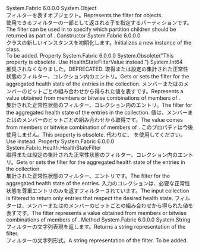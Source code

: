 <Type Name="PartitionHealthStatesFilter" FullName="System.Fabric.Health.PartitionHealthStatesFilter">
  <TypeSignature Language="C#" Value="public sealed class PartitionHealthStatesFilter" />
  <TypeSignature Language="ILAsm" Value=".class public auto ansi sealed beforefieldinit PartitionHealthStatesFilter extends System.Object" />
  <TypeSignature Language="DocId" Value="T:System.Fabric.Health.PartitionHealthStatesFilter" />
  <TypeSignature Language="VB.NET" Value="Public NotInheritable Class PartitionHealthStatesFilter" />
  <TypeSignature Language="F#" Value="type PartitionHealthStatesFilter = class" />
  <AssemblyInfo>
    <AssemblyName>System.Fabric</AssemblyName>
    <AssemblyVersion>6.0.0.0</AssemblyVersion>
  </AssemblyInfo>
  <Base>
    <BaseTypeName>System.Object</BaseTypeName>
  </Base>
  <Interfaces />
  <Docs>
    <summary>
      <para><span data-ttu-id="6ced5-101">フィルターを表す<see cref="T:System.Fabric.Health.PartitionHealthState" />オブジェクト。</span><span class="sxs-lookup"><span data-stu-id="6ced5-101">Represents the filter for <see cref="T:System.Fabric.Health.PartitionHealthState" /> objects.</span></span></para>
    </summary>
    <remarks><span data-ttu-id="6ced5-102">使用できるフィルター<see cref="T:System.Fabric.Description.ServiceHealthQueryDescription" />の一部として返される子を指定するパーティション<see cref="T:System.Fabric.Health.ServiceHealth" />です。</span><span class="sxs-lookup"><span data-stu-id="6ced5-102">The filter can be used in <see cref="T:System.Fabric.Description.ServiceHealthQueryDescription" /> to specify which partition children should be returned as part of <see cref="T:System.Fabric.Health.ServiceHealth" />.</span></span></remarks>
  </Docs>
  <Members>
    <Member MemberName=".ctor">
      <MemberSignature Language="C#" Value="public PartitionHealthStatesFilter ();" />
      <MemberSignature Language="ILAsm" Value=".method public hidebysig specialname rtspecialname instance void .ctor() cil managed" />
      <MemberSignature Language="DocId" Value="M:System.Fabric.Health.PartitionHealthStatesFilter.#ctor" />
      <MemberSignature Language="VB.NET" Value="Public Sub New ()" />
      <MemberType>Constructor</MemberType>
      <AssemblyInfo>
        <AssemblyName>System.Fabric</AssemblyName>
        <AssemblyVersion>6.0.0.0</AssemblyVersion>
      </AssemblyInfo>
      <Parameters />
      <Docs>
        <summary>
          <para><span data-ttu-id="6ced5-103"><see cref="T:System.Fabric.Health.PartitionHealthStatesFilter" /> クラスの新しいインスタンスを初期化します。</span><span class="sxs-lookup"><span data-stu-id="6ced5-103">Initializes a new instance of the <see cref="T:System.Fabric.Health.PartitionHealthStatesFilter" /> class.</span></span></para>
        </summary>
        <remarks>To be added.</remarks>
      </Docs>
    </Member>
    <Member MemberName="HealthStateFilter">
      <MemberSignature Language="C#" Value="public long HealthStateFilter { get; set; }" />
      <MemberSignature Language="ILAsm" Value=".property instance int64 HealthStateFilter" />
      <MemberSignature Language="DocId" Value="P:System.Fabric.Health.PartitionHealthStatesFilter.HealthStateFilter" />
      <MemberSignature Language="VB.NET" Value="Public Property HealthStateFilter As Long" />
      <MemberSignature Language="F#" Value="member this.HealthStateFilter : int64 with get, set" Usage="System.Fabric.Health.PartitionHealthStatesFilter.HealthStateFilter" />
      <MemberType>Property</MemberType>
      <AssemblyInfo>
        <AssemblyName>System.Fabric</AssemblyName>
        <AssemblyVersion>6.0.0.0</AssemblyVersion>
      </AssemblyInfo>
      <Attributes>
        <Attribute>
          <AttributeName>System.Obsolete("This property is obsolete. Use HealthStateFilterValue instead.")</AttributeName>
        </Attribute>
      </Attributes>
      <ReturnValue>
        <ReturnType>System.Int64</ReturnType>
      </ReturnValue>
      <Docs>
        <summary>
          <para><span data-ttu-id="6ced5-104">推奨されなくなりました。</span><span class="sxs-lookup"><span data-stu-id="6ced5-104">DEPRECATED.</span></span> <span data-ttu-id="6ced5-105">取得または設定の集計された正常性状態のフィルター、<see cref="T:System.Fabric.Health.PartitionHealthState" />コレクション内のエントリ。</span><span class="sxs-lookup"><span data-stu-id="6ced5-105">Gets or sets the filter for the aggregated health state of the <see cref="T:System.Fabric.Health.PartitionHealthState" /> entries in the collection.</span></span> <span data-ttu-id="6ced5-106">メンバーまたはのメンバーのビットごとの組み合わせから得られた値を表す<see cref="T:System.Fabric.Health.HealthStateFilter" />です。</span><span class="sxs-lookup"><span data-stu-id="6ced5-106">Represents a value obtained from members or bitwise combinations of members of <see cref="T:System.Fabric.Health.HealthStateFilter" />.</span></span></para>
        </summary>
        <value>
          <para><span data-ttu-id="6ced5-107">集計された正常性状態のフィルター、<see cref="T:System.Fabric.Health.PartitionHealthState" />コレクション内のエントリ。</span><span class="sxs-lookup"><span data-stu-id="6ced5-107">The filter for the aggregated health state of the <see cref="T:System.Fabric.Health.PartitionHealthState" /> entries in the collection.</span></span> <span data-ttu-id="6ced5-108">値は、メンバーまたはのメンバーのビットごとの組み合わせから取得<see cref="T:System.Fabric.Health.HealthStateFilter" />です。</span><span class="sxs-lookup"><span data-stu-id="6ced5-108">The value comes from members or bitwise combination of members of <see cref="T:System.Fabric.Health.HealthStateFilter" />.</span></span></para>
        </value>
        <remarks><span data-ttu-id="6ced5-109">このプロパティは今後使用しません。</span><span class="sxs-lookup"><span data-stu-id="6ced5-109">This property is obsolete.</span></span> <span data-ttu-id="6ced5-110">代わりに、<see cref="P:System.Fabric.Health.PartitionHealthStatesFilter.HealthStateFilterValue" /> を使用してください。</span><span class="sxs-lookup"><span data-stu-id="6ced5-110">Use <see cref="P:System.Fabric.Health.PartitionHealthStatesFilter.HealthStateFilterValue" /> instead.</span></span></remarks>
      </Docs>
    </Member>
    <Member MemberName="HealthStateFilterValue">
      <MemberSignature Language="C#" Value="public System.Fabric.Health.HealthStateFilter HealthStateFilterValue { get; set; }" />
      <MemberSignature Language="ILAsm" Value=".property instance valuetype System.Fabric.Health.HealthStateFilter HealthStateFilterValue" />
      <MemberSignature Language="DocId" Value="P:System.Fabric.Health.PartitionHealthStatesFilter.HealthStateFilterValue" />
      <MemberSignature Language="VB.NET" Value="Public Property HealthStateFilterValue As HealthStateFilter" />
      <MemberSignature Language="F#" Value="member this.HealthStateFilterValue : System.Fabric.Health.HealthStateFilter with get, set" Usage="System.Fabric.Health.PartitionHealthStatesFilter.HealthStateFilterValue" />
      <MemberType>Property</MemberType>
      <AssemblyInfo>
        <AssemblyName>System.Fabric</AssemblyName>
        <AssemblyVersion>6.0.0.0</AssemblyVersion>
      </AssemblyInfo>
      <ReturnValue>
        <ReturnType>System.Fabric.Health.HealthStateFilter</ReturnType>
      </ReturnValue>
      <Docs>
        <summary>
            <span data-ttu-id="6ced5-111">取得または設定の集計された正常性状態のフィルター、<see cref="T:System.Fabric.Health.PartitionHealthState" />コレクション内のエントリ。</span><span class="sxs-lookup"><span data-stu-id="6ced5-111">Gets or sets the filter for the aggregated health state of the <see cref="T:System.Fabric.Health.PartitionHealthState" /> entries in the collection.</span></span> 
            </summary>
        <value><span data-ttu-id="6ced5-112">集計された正常性状態のフィルター、<see cref="T:System.Fabric.Health.PartitionHealthState" />エントリです。</span><span class="sxs-lookup"><span data-stu-id="6ced5-112">The filter for the aggregated health state of the <see cref="T:System.Fabric.Health.PartitionHealthState" /> entries.</span></span></value>
        <remarks><span data-ttu-id="6ced5-113">入力のコレクションは、必要な正常性状態を尊重エントリのみを返すフィルターされています。</span><span class="sxs-lookup"><span data-stu-id="6ced5-113">The input collection is filtered to return only entries that respect the desired health state.</span></span> <span data-ttu-id="6ced5-114">フィルターは、メンバーまたはのメンバーのビットごとの組み合わせから得られた値を表す<see cref="T:System.Fabric.Health.HealthStateFilter" />です。</span><span class="sxs-lookup"><span data-stu-id="6ced5-114">The filter represents a value obtained from members or bitwise combinations of members of <see cref="T:System.Fabric.Health.HealthStateFilter" />.</span></span></remarks>
      </Docs>
    </Member>
    <Member MemberName="ToString">
      <MemberSignature Language="C#" Value="public override string ToString ();" />
      <MemberSignature Language="ILAsm" Value=".method public hidebysig virtual instance string ToString() cil managed" />
      <MemberSignature Language="DocId" Value="M:System.Fabric.Health.PartitionHealthStatesFilter.ToString" />
      <MemberSignature Language="VB.NET" Value="Public Overrides Function ToString () As String" />
      <MemberSignature Language="F#" Value="override this.ToString : unit -&gt; string" Usage="partitionHealthStatesFilter.ToString " />
      <MemberType>Method</MemberType>
      <AssemblyInfo>
        <AssemblyName>System.Fabric</AssemblyName>
        <AssemblyVersion>6.0.0.0</AssemblyVersion>
      </AssemblyInfo>
      <ReturnValue>
        <ReturnType>System.String</ReturnType>
      </ReturnValue>
      <Parameters />
      <Docs>
        <summary>
            <span data-ttu-id="6ced5-115">フィルターの文字列表現を返します。</span><span class="sxs-lookup"><span data-stu-id="6ced5-115">Returns a string representation of the filter.</span></span>
            </summary>
        <returns><span data-ttu-id="6ced5-116">フィルターの文字列形式。</span><span class="sxs-lookup"><span data-stu-id="6ced5-116">A string representation of the filter.</span></span></returns>
        <remarks>To be added.</remarks>
      </Docs>
    </Member>
  </Members>
</Type>